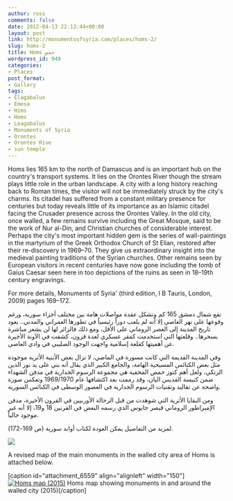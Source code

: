 ```yaml
---
author: ross
comments: false
date: 2012-04-13 22:13:44+00:00
layout: post
link: http://monumentsofsyria.com/places/homs-2/
slug: homs-2
title: Homs حمص
wordpress_id: 949
categories:
- Places
post_format:
- Gallery
tags:
- Elagabalus
- Emesa
- Hims
- Homs
- Leagabalus
- Monuments of Syria
- Orontes
- Orontes Rive
- sun temple
---
```


Homs lies 165 km to the north of Damascus and is an important hub on the country's transport systems. It lies on the Orontes River though the stream plays little role in the urban landscape. A city with a long history reaching back to Roman times, the visitor will not be immediately struck by the city's charms. Its citadel has suffered from a constant military presence for centuries but today reveals little of its importance as an Islamic citadel facing the Crusader presence across the Orontes Valley.
In the old city, once walled, a few remains survive including the Great Mosque, said to be the work of Nur al-Din, and Christian churches of considerable interest. Perhaps the city's most important hidden gem is the series of wall-paintings in the martyrium of the Greek Orthodox Church of St Elian, restored after their re-discovery in 1969–70. They give us extraordinary insight into the medieval painting traditions of the Syrian churches.
Other remains seen by European visitors in recent centuries have now gone including the tomb of Gaius Caesar seen here in too depictions of the ruins as seen in 18–19th century engravings.




For more details, Monuments of Syria' (third edition, I B Tauris, London, 2009) pages 169–172.










تقع شمال دمشق 165 كم وتشكل عقدة مواصلات هامة بين مختلف أجزاء سورية، ورغم وقوعها على نهر العاصي إلا أنه لم يلعب دوراً رئيسياً في تطورها العمراني والمدني.. يعود تاريخ المدينة إلى العصر الروماني على الأقل، ومع ذلك فالزائر لها لن يشعر مباشرة بسحرها.. وقلعتها التي استخدمت كمقر عسكري لعدة قرون، كشفت في الآونة الأخيرة عن أهميتها كقلعة إسلامية واجهت الوجود الصليبي في وادي العاصي.




وفي المدينة القديمة التي كانت مسورة في الماضي، لا تزال بعض الأبنية الأثرية موجودة مثل بعض الكنائس المسيحية الهامة، والجامع الكبير الذي يقال أنه بني على يد نور الدين الزنكي، ولعل أهم كنوز حمص المخفية هي مجموعة الرسوم الجدارية في مدفن الشهداء ضمن كنيسة القديس اليان، وقد رممت بعد اكتشافها عام 1969/1970 وتعكس صورة واضحة عن تقاليد وتقنيات الرسوم الجدارية في العصور الوسطى في الكنائس السورية.




ومن البقايا الأثرية التي شوهدت من قبل الرحالة الأوربيين في القرون الأخيرة، مدفن الإمبراطور الروماني قيصر جايوس الذي رسمه البعض في القرنين 18 و19، إلا أنه غير موجود حالياً.




لمزيد من التفاصيل يمكن العودة لكتاب أوابد سورية (ص 169-172).








![](http://monumentsofsyria.com/nextgen-attach_to_post/preview/id--6143)




A revised map of the main monuments in the walled city area of Homs is attached below.






[caption id="attachment_6559" align="alignleft" width="150"][![Homs map (2015)](http://monumentsofsyria.com/wp/wp-content/uploads/Homs-map-Jan-2015-150x150.jpg)](http://monumentsofsyria.com/places/homs-2/attachment/homs-map-jan-2015/) Homs map showing monuments in and around the walled city (2015)[/caption]





